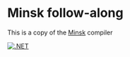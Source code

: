 # Minsk follow-along

This is a copy of the [Minsk](https://github.com/terrajobst/minsk) compiler

[![.NET](https://github.com/DigiBanks99/cs-compiler/actions/workflows/dotnet.yml/badge.svg)](https://github.com/DigiBanks99/cs-compiler/actions/workflows/dotnet.yml)
